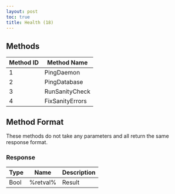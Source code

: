 ```yaml
---
layout: post
toc: true
title: Health (18)
---
```


## Methods

| Method ID | Method Name     |
| --------- | --------------- |
| 1         | PingDaemon      |
| 2         | PingDatabase    |
| 3         | RunSanityCheck  |
| 4         | FixSanityErrors |

## Method Format
These methods do not take any parameters and all return the same response format.

### Response

| Type | Name     | Description |
| ---- | -------- | ----------- |
| Bool | %retval% | Result      |
